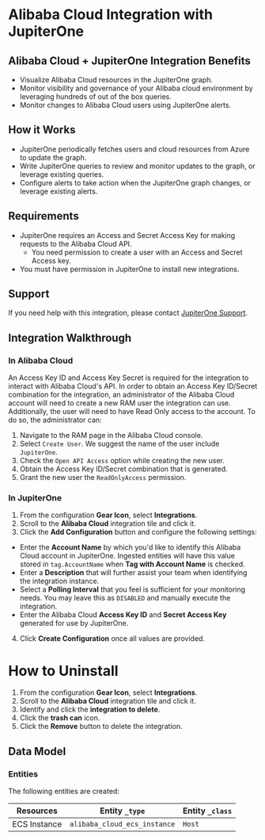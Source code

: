 # Alibaba Cloud Integration with JupiterOne

## Alibaba Cloud + JupiterOne Integration Benefits

*   Visualize Alibaba Cloud resources in the JupiterOne graph.
*   Monitor visibility and governance of your Alibaba cloud environment by
    leveraging hundreds of out of the box queries.
*   Monitor changes to Alibaba Cloud users using JupiterOne alerts.

## How it Works

*   JupiterOne periodically fetches users and cloud resources from Azure to update
    the graph.
*   Write JupiterOne queries to review and monitor updates to the graph, or
    leverage existing queries.
*   Configure alerts to take action when the JupiterOne graph changes, or leverage
    existing alerts.

## Requirements

*   JupiterOne requires an Access and Secret Access Key for making requests to the
    Alibaba Cloud API.
    *   You need permission to create a user with an Access and Secret Access key.
*   You must have permission in JupiterOne to install new integrations.

## Support

If you need help with this integration, please contact
[JupiterOne Support](https://support.jupiterone.io).

## Integration Walkthrough

### In Alibaba Cloud

An Access Key ID and Access Key Secret is required for the integration to
interact with Alibaba Cloud's API. In order to obtain an Access Key ID/Secret
combination for the integration, an administrator of the Alibaba Cloud account
will need to create a new RAM user the integration can use. Additionally, the
user will need to have Read Only access to the account. To do so, the
administrator can:

1.  Navigate to the RAM page in the Alibaba Cloud console.
2.  Select `Create User`. We suggest the name of the user include `JupiterOne`.
3.  Check the `Open API Access` option while creating the new user.
4.  Obtain the Access Key ID/Secret combination that is generated.
5.  Grant the new user the `ReadOnlyAccess` permission.

### In JupiterOne

1.  From the configuration **Gear Icon**, select **Integrations**.
2.  Scroll to the **Alibaba Cloud** integration tile and click it.
3.  Click the **Add Configuration** button and configure the following settings:

*   Enter the **Account Name** by which you'd like to identify this Alibaba Cloud
    account in JupiterOne. Ingested entities will have this value stored in
    `tag.AccountName` when **Tag with Account Name** is checked.
*   Enter a **Description** that will further assist your team when identifying
    the integration instance.
*   Select a **Polling Interval** that you feel is sufficient for your monitoring
    needs. You may leave this as `DISABLED` and manually execute the integration.
*   Enter the Alibaba Cloud **Access Key ID** and **Secret Access Key** generated
    for use by JupiterOne.

4.  Click **Create Configuration** once all values are provided.

# How to Uninstall

1.  From the configuration **Gear Icon**, select **Integrations**.
2.  Scroll to the **Alibaba Cloud** integration tile and click it.
3.  Identify and click the **integration to delete**.
4.  Click the **trash can** icon.
5.  Click the **Remove** button to delete the integration.

<!-- {J1_DOCUMENTATION_MARKER_START} -->

<!--
********************************************************************************
NOTE: ALL OF THE FOLLOWING DOCUMENTATION IS GENERATED USING THE
"j1-integration document" COMMAND. DO NOT EDIT BY HAND! PLEASE SEE THE DEVELOPER
DOCUMENTATION FOR USAGE INFORMATION:

https://github.com/JupiterOne/sdk/blob/main/docs/integrations/development.md
********************************************************************************
-->

## Data Model

### Entities

The following entities are created:

| Resources    | Entity `_type`               | Entity `_class` |
| ------------ | ---------------------------- | --------------- |
| ECS Instance | `alibaba_cloud_ecs_instance` | `Host`          |

<!--
********************************************************************************
END OF GENERATED DOCUMENTATION AFTER BELOW MARKER
********************************************************************************
-->

<!-- {J1_DOCUMENTATION_MARKER_END} -->
 
<!--  jupiterOneDocVersion=1-0-1 -->